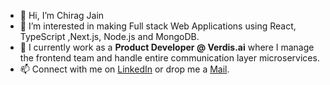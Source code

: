 - 👋 Hi, I’m Chirag Jain
- 👀 I’m interested in making Full stack Web Applications using React, TypeScript ,Next.js, Node.js and MongoDB.
- 🌱 I currently work as a **Product Developer @ Verdis.ai** where I manage the frontend team and handle entire communication layer microservices. 
- 📫 Connect with me on [LinkedIn](https://www.linkedin.com/in/cchiragjain/) or drop me a [Mail](mailto:cjain8060@gmail.com).

<!---
cchiragJain/cchiragJain is a ✨ special ✨ repository because its `README.md` (this file) appears on your GitHub profile.
You can click the Preview link to take a look at your changes.
--->

